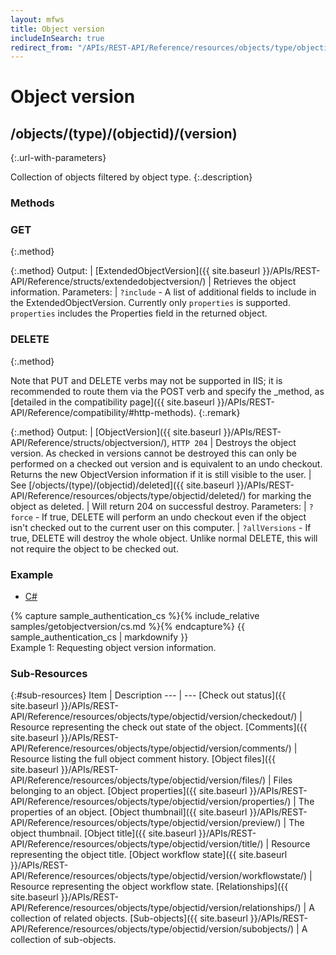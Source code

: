 ```yaml
---
layout: mfws
title: Object version
includeInSearch: true
redirect_from: "/APIs/REST-API/Reference/resources/objects/type/objectid/version.html"
---
```


# Object version

## /objects/(type)/(objectid)/(version)
{:.url-with-parameters}

Collection of objects filtered by object type. 
{:.description}

### Methods

### GET
{:.method}

{:.method}
Output: | [ExtendedObjectVersion]({{ site.baseurl }}/APIs/REST-API/Reference/structs/extendedobjectversion/)
| Retrieves the object information. 
Parameters: | `?include` - A list of additional fields to include in the ExtendedObjectVersion. Currently only `properties` is supported.  `properties` includes the Properties field in the returned object.

### DELETE
{:.method}

Note that PUT and DELETE verbs may not be supported in IIS; it is recommended to route them via the POST verb and specify the _method, as [detailed in the compatibility page]({{ site.baseurl }}/APIs/REST-API/Reference/compatibility/#http-methods).
{:.remark}

{:.method}
Output: | [ObjectVersion]({{ site.baseurl }}/APIs/REST-API/Reference/structs/objectversion/), `HTTP 204`
| Destroys the object version. As checked in versions cannot be destroyed this can only be performed on a checked out version and is equivalent to an undo checkout. Returns the new ObjectVersion information if it is still visible to the user.
| See [/objects/(type)/(objectid)/deleted]({{ site.baseurl }}/APIs/REST-API/Reference/resources/objects/type/objectid/deleted/) for marking the object as deleted. 
| Will return 204 on successful destroy.
Parameters: | `?force` - If true, DELETE will perform an undo checkout even if the object isn't checked out to the current user on this computer.
| `?allVersions` - If true, DELETE will destroy the whole object. Unlike normal DELETE, this will not require the object to be checked out.

### Example

<div class="sample" id="example-1">
	<div class="sample-code">
		<ul>
			<li><a href="#example-1-code-cs">C#</a></li>
		</ul>
		<div id="example-1-code-cs">
			{% capture sample_authentication_cs %}{% include_relative samples/getobjectversion/cs.md %}{% endcapture%}
			{{ sample_authentication_cs | markdownify }}
		</div>
	</div>
	<div class="caption">
		<span class="caption-label">Example 1:</span>
		Requesting object version information. 
	</div>
</div>

### Sub-Resources

{:#sub-resources}
Item | Description
--- | ---
[Check out status]({{ site.baseurl }}/APIs/REST-API/Reference/resources/objects/type/objectid/version/checkedout/) | Resource representing the check out state of the object. 
[Comments]({{ site.baseurl }}/APIs/REST-API/Reference/resources/objects/type/objectid/version/comments/) | Resource listing the full object comment history. 
[Object files]({{ site.baseurl }}/APIs/REST-API/Reference/resources/objects/type/objectid/version/files/) | Files belonging to an object. 
[Object properties]({{ site.baseurl }}/APIs/REST-API/Reference/resources/objects/type/objectid/version/properties/) | The properties of an object. 
[Object thumbnail]({{ site.baseurl }}/APIs/REST-API/Reference/resources/objects/type/objectid/version/preview/) | The object thumbnail. 
[Object title]({{ site.baseurl }}/APIs/REST-API/Reference/resources/objects/type/objectid/version/title/) | Resource representing the object title. 
[Object workflow state]({{ site.baseurl }}/APIs/REST-API/Reference/resources/objects/type/objectid/version/workflowstate/) | Resource representing the object workflow state. 
[Relationships]({{ site.baseurl }}/APIs/REST-API/Reference/resources/objects/type/objectid/version/relationships/) | A collection of related objects. 
[Sub-objects]({{ site.baseurl }}/APIs/REST-API/Reference/resources/objects/type/objectid/version/subobjects/) | A collection of sub-objects. 